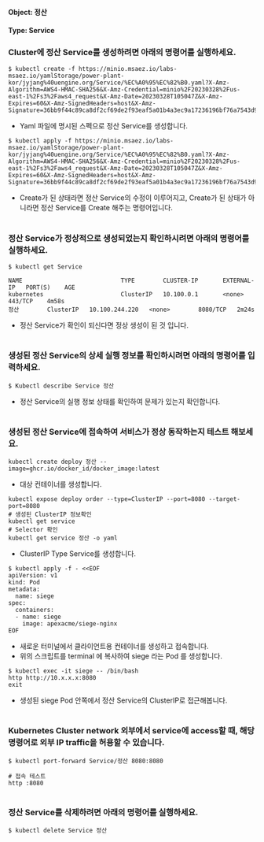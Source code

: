 
#### Object: 정산
#### Type: Service

### Cluster에 정산 Service를 생성하려면 아래의 명령어를 실행하세요.

```
$ kubectl create -f https://minio.msaez.io/labs-msaez.io/yamlStorage/power-plant-kor/jyjang%40uengine.org/Service/%EC%A0%95%EC%82%B0.yaml?X-Amz-Algorithm=AWS4-HMAC-SHA256&X-Amz-Credential=minio%2F20230328%2Fus-east-1%2Fs3%2Faws4_request&X-Amz-Date=20230328T105047Z&X-Amz-Expires=60&X-Amz-SignedHeaders=host&X-Amz-Signature=36bb9f44c89ca8df2cf69de2f93eaf5a01b4a3ec9a17236196bf76a7543d99b8
```
- Yaml 파일에 명시된 스펙으로 정산 Service를 생성합니다.  

```
$ kubectl apply -f https://minio.msaez.io/labs-msaez.io/yamlStorage/power-plant-kor/jyjang%40uengine.org/Service/%EC%A0%95%EC%82%B0.yaml?X-Amz-Algorithm=AWS4-HMAC-SHA256&X-Amz-Credential=minio%2F20230328%2Fus-east-1%2Fs3%2Faws4_request&X-Amz-Date=20230328T105047Z&X-Amz-Expires=60&X-Amz-SignedHeaders=host&X-Amz-Signature=36bb9f44c89ca8df2cf69de2f93eaf5a01b4a3ec9a17236196bf76a7543d99b8
```
- Create가 된 상태라면 정산 Service의 수정이 이루어지고, Create가 된 상태가 아니라면 정산 Service를 Create 해주는 명령어입니다.
#

### 정산 Service가 정상적으로 생성되었는지 확인하시려면 아래의 명령어를 실행하세요.

```
$ kubectl get Service

NAME                            TYPE        CLUSTER-IP       EXTERNAL-IP   PORT(S)    AGE
kubernetes                      ClusterIP   10.100.0.1       <none>        443/TCP    4m58s
정산        ClusterIP   10.100.244.220   <none>        8080/TCP   2m24s

```
- 정산 Service가 확인이 되신다면 정상 생성이 된 것 입니다.
#

### 생성된 정산 Service의 상세 실행 정보를 확인하시려면 아래의 명령어를 입력하세요.

```
$ Kubectl describe Service 정산
```
- 정산 Service의 실행 정보 상태를 확인하여 문제가 있는지 확인합니다.
#

### 생성된 정산 Service에 접속하여 서비스가 정상 동작하는지 테스트 해보세요.

```
kubectl create deploy 정산 --image=ghcr.io/docker_id/docker_image:latest
```
- 대상 컨테이너를 생성합니다.  

```
kubectl expose deploy order --type=ClusterIP --port=8080 --target-port=8080
# 생성된 ClusterIP 정보확인
kubectl get service 
# Selector 확인
kubectl get service 정산 -o yaml
```
- ClusterIP Type Service를 생성합니다.

```
$ kubectl apply -f - <<EOF
apiVersion: v1
kind: Pod
metadata:
  name: siege
spec:
  containers:
  - name: siege
    image: apexacme/siege-nginx
EOF
```
- 새로운 터미널에서 클라이언트용 컨테이너를 생성하고 접속합니다.
- 위의 스크립트를 terminal 에 복사하여 siege 라는 Pod 를 생성합니다.  

```
$ kubectl exec -it siege -- /bin/bash
http http://10.x.x.x:8080
exit
```
- 생성된 siege Pod 안쪽에서 정산 Service의 ClusterIP로 접근해봅니다.
#

### Kubernetes Cluster network 외부에서 service에 access할 때, 해당 명령어로 외부 IP traffic을 허용할 수 있습니다.

```
$ kubectl port-forward Service/정산 8080:8080

# 접속 테스트
http :8080
```
#

### 정산 Service를 삭제하려면 아래의 명령어를 실행하세요.

```
$ kubectl delete Service 정산
```
#

